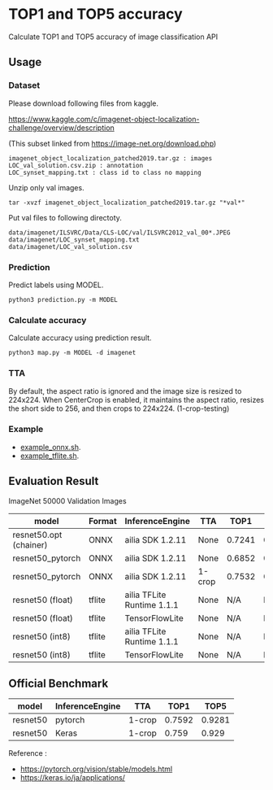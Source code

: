 # TOP1 and TOP5 accuracy

Calculate TOP1 and TOP5 accuracy of image classification API

## Usage

### Dataset

Please download following files from kaggle.

https://www.kaggle.com/c/imagenet-object-localization-challenge/overview/description

(This subset linked from https://image-net.org/download.php)

```
imagenet_object_localization_patched2019.tar.gz : images
LOC_val_solution.csv.zip : annotation
LOC_synset_mapping.txt : class id to class no mapping
```

Unzip only val images.

```
tar -xvzf imagenet_object_localization_patched2019.tar.gz "*val*"
```

Put val files to following directoty.

```
data/imagenet/ILSVRC/Data/CLS-LOC/val/ILSVRC2012_val_00*.JPEG
data/imagenet/LOC_synset_mapping.txt
data/imagenet/LOC_val_solution.csv
```

### Prediction 

Predict labels using MODEL.

```
python3 prediction.py -m MODEL
```

### Calculate accuracy

Calculate accuracy using prediction result.

```
python3 map.py -m MODEL -d imagenet
```

### TTA

By default, the aspect ratio is ignored and the image size is resized to 224x224. When CenterCrop is enabled, it maintains the aspect ratio, resizes the short side to 256, and then crops to 224x224. (1-crop-testing)

### Example

- [example_onnx.sh](./example_onnx.sh).
- [example_tflite.sh](./example_tflite.sh).

## Evaluation Result

ImageNet 50000 Validation Images

|model|Format|InferenceEngine|TTA|TOP1|TOP5|
|-----|-----|-----|-----|-----|-----|
|resnet50.opt (chainer)|ONNX|ailia SDK 1.2.11|None|0.7241|0.9103|
|resnet50_pytorch|ONNX|ailia SDK 1.2.11|None|0.6852|0.8869|
|resnet50_pytorch|ONNX|ailia SDK 1.2.11|1-crop|0.7532|0.9253|
|resnet50 (float)|tflite|ailia TFLite Runtime 1.1.1|None|N/A|N/A|
|resnet50 (float)|tflite|TensorFlowLite|None|N/A|N/A|
|resnet50 (int8)|tflite|ailia TFLite Runtime 1.1.1|None|N/A|N/A|
|resnet50 (int8)|tflite|TensorFlowLite|None|N/A|N/A|

## Official Benchmark

|model|InferenceEngine|TTA|TOP1|TOP5|
|-----|-----|-----|-----|-----|
|resnet50|pytorch|1-crop|0.7592|0.9281|
|resnet50|Keras|1-crop|0.759|0.929|

Reference :
- https://pytorch.org/vision/stable/models.html
- https://keras.io/ja/applications/

